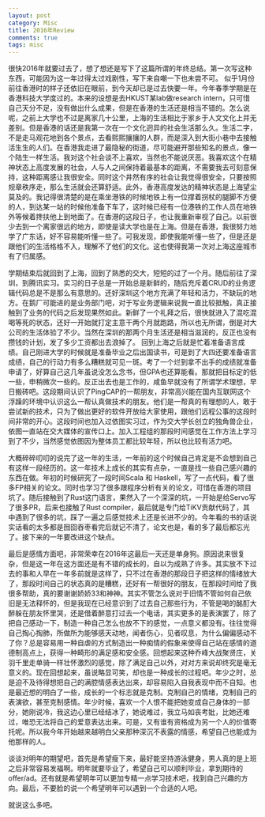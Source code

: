 ```yaml
---
layout: post
category: Misc
title: 2016年Review
comments: true
tags: misc
---
```


很快2016年就要过去了，想了想还是写下了这篇所谓的年终总结。第一次写这种东西，可能因为这一年过得太过戏剧性，写下来自嘲一下也未尝不可。
似乎1月份前往香港时的样子还依旧在眼前，到今天却已是过去快要一年。今年春季学期是在香港科技大学度过的。本来的设想是去HKUST某lab做research intern，只可惜自己天分不足，没有做出什么成果，但是在香港的生活还是相当不错的。怎么说呢，之前上大学也不过是离家几十公里，上海的生活相比于家乡于人文文化上并无差别。但是香港的话还是我第一次在一个文化迥异的社会生活那么久。生活二字，不是走马观花地到各个景点，去看熙熙攘攘的人群，而是深入到大街小巷中去接触活生生的人们。在香港我走进了最隐秘的街道，尽可能避开那些知名的景点，像一个陆生一样生活。我对这个社会谈不上喜欢，当然也不能说厌恶。我喜欢这个在精神状态上高度发展的社会，人与人之间保持着最基本的距离，不需要我去可刻意保持，这种距离感让我很安全。同时这个井然有序的社会让我觉得很安全，只要按照规章秩序走，那么生活就会还算舒适。此外，香港高度发达的精神状态是上海望尘莫及的。我记得很清楚的是在乘坐港铁的时候地铁上有一位撑着拐杖的腿脚不方便的人，到达某一站的时候他准备下车了，这时候已经有一位港铁的工作人员在地铁外等候着搀扶他上到地面了。在香港的这段日子，也让我重新审视了自己。以前很少去到一个离家很远的地方，即使是读大学也是在上海。但是在香港，我很努力地学了广东话，好不容易能听懂一些了。可我发现，即使我能听懂一些了，但是还是跟他们的生活格格不入，理解不了他们的文化。这也使得我第一次对上海这座城市有了归属感。

学期结束后就回到了上海，回到了熟悉的交大，短短的过了一个月。随后前往了深圳，到腾讯实习。实习的日子总是一开始总是新鲜的，随后充斥着CRUD的业务逻辑代码总是不是那么有意思的。还好深圳这个地方充满了年轻和活力，不缺玩的地方。在鹅厂可能进的是业务部门吧，对于写业务逻辑来说我一直比较抵触，真正接触到了业务的代码之后发现果然如此。新鲜了一个礼拜之后，很快就进入了混吃混喝等死的状态，还好一开始就打定主意干两个月就跑路，所以也无所谓，倒是对大公司的生活体验了不少。当然在深圳的那两个月生活还是相当滋润的，反正也没有攒钱的计划，发了多少工资都出去浪掉了。
回到上海之后就是忙着准备语言成绩。自己刚进大学的时候就是准备毕业之后出国读书，可是到了大四还要准备语言成绩，自己的行动力有多么糟糕就可见一斑。考了一个烂到拿不出手的成绩就准备申请了，好算自己这几年虽说没怎么念书，但GPA也还算能看。那就把目标定的低一些，申稍微次一些的。反正出去也是工作的，咸鱼早就没有了所谓学术理想，早日搬砖吧。这段期间认识了PingCAP的一帮朋友，非常高兴能在国内互联网这个浮躁的环境中认识这么一帮认真做技术的朋友。他们是一帮真的有理想的人，敢于尝试新的技术，只为了做出更好的软件开放给大家使用，跟他们远程公事的这段时间非常的开心。这段时间也加入过依图实习过，作为交大学长创立的独角兽企业，依图一直站在交大媒体的宣传口上。加入工程组的那段时间感觉在工作方法上学习到了不少，当然感觉依图因为整体员工都比较年轻，所以也比较有活力吧。

大概碎碎叨叨的说完了这一年的生活，一年前的这个时候自己肯定是不会想到自己有这样一段经历的。这一年技术上成长的其实有点杂，一直是找一些自己感兴趣的东西在做。年初的时候研究了一段时间Scala 和 Haskell，写了一点代码，看了很多FP相关的论文。同时也学习了很多跟程序分析有关的论文，可惜在香港的项目坑了。随后接触到了Rust这门语言，果然入了一个深深的坑，一开始是给Servo写了很多PR，后来也接触了Rust compiler，最后就是专门给TiKV贡献代码了，其中遇到了很多的坑，踩了一遍之后感觉技术上还是长进不少的。今年看的书的话说实话看的太多都是囫囵吞枣看完后就记不清了，论文也是，看的多了最后都忘光了。接下来的一年要改进这个缺点。

最后是感情方面吧，非常荣幸在2016年这最后一天还是单身狗。原因说来很复杂，但是这一年在这方面还是有不错的成长的，自以为成熟了许多。其实放不下过去的事和人早在一年多前就是这样了，只不过在香港的那段日子把这样的情绪放大了，那段时间自己的状态真的是糟糕，还好有一帮很好的朋友，在那段时间给了我很多帮助，真的要谢谢娇娇33和神神。其实不管怎么说对于旧情不管如何自己依旧是无法释怀的，但是我现在已经意识到了过去自己那些行为，不管是喝的酩酊大醉躲在朋友怀里哭，还是借着醉意打过去一个电话，其实更多的是表演罢了，除了把自己感动一下，制造一种自己怎么也放不下的感觉，一点意义都没有。往往觉得自己掏心掏肺，所做所为能够感天动地，闻者伤心，见者叹息，为什么偏偏感动不了你？总是容易用一种自虐的方式制造出一种痴情的假象来使得自己站在感情的道德制高点上，获得一种畸形的满足感和安全感。回想起来这种乔峰大战聚贤庄，关羽千里走单骑一样壮怀激烈的感觉，除了满足自己以外，对对方来说却终究是毫无意义的。现在回想起来，虽说略显可笑，却也是一种成长的过程吧。年少之时，总是迫不及待得想把自己的满腔情感表达出来，却容易陷入自我表现中而不自知。也是最近想的明白了一些，成长的一个标志就是克制。克制自己的情绪，克制自己的表演欲，甚至克制感情。年少时候，喜欢一个人恨不能把她变成自己身体的一部分，她刚说冷，我这边心里已经结冰了，她说难过，我立马如丧考妣，比她还难过，唯恐无法将自己的爱意表达出来。可是，又有谁有资格成为另一个人的价值寄托呢。所以我今年开始越来越明白父亲那种深沉不表露的情感，希望自己也能成为他那样的人。

谈谈对明年的期望吧，首先是希望瘦下来，最好能坚持游泳健身，男人真的是上班之后非常容易发福啊。明年就要毕业了，希望自己可以顺利毕业，拿到期待的offer/ad。还有就是希望明年可以更加专精一点学习技术吧，找到自己兴趣的方向。最后，不要脸的说一个希望明年可以遇到一个合适的人吧。

就说这么多吧。

